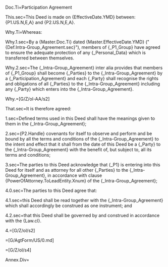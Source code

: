 Doc.Ti=Participation Agreement

This.sec=This Deed is made on {EffectiveDate.YMD} between: {P1.US.N,E,A} and {P2.US.N,E,A}.

Why.Ti=Whereas:

Why.1.sec=By a {Master.Doc.Ti} dated {Master.EffectiveDate.YMD} ("{Def.Intra-Group_Agreement.sec}"), members of {_P1_Group} have agreed to ensure the adequate protection of any {_Personal_Data} which is transferred between themselves.

Why.2.sec=The {_Intra-Group_Agreement} inter alia provides that members of {_P1_Group} shall become {_Parties} to the {_Intra-Group_Agreement} by a {_Participation_Agreement} and each {_Party} shall recognise the rights and obligations of all {_Parties} to the {_Intra-Group_Agreement} including any {_Party} which enters into the {_Intra-Group_Agreement}.

Why.=[G/Z/ol-AA/s2]
 
That.sec=It is therefore agreed:

1.sec=Defined terms used in this Deed shall have the meanings given to them in the {_Intra-Group_Agreement};

2.sec={P2.Handle} covenants for itself to observe and perform and be bound by all the terms and conditions of the {_Intra-Group_Agreement} to the intent and effect that it shall from the date of this Deed be a {_Party} to the {_Intra-Group_Agreement} with the benefit of, but subject to, all its terms and conditions;

3.sec=The parties to this Deed acknowledge that {_P1} is entering into this Deed for itself and as attorney for all other {_Parties} to the {_Intra-Group_Agreement}, in accordance with clause {PowerOfAttorney.ToLeadEntity.Xnum} of the {_Intra-Group_Agreement};

4.0.sec=The parties to this Deed agree that:

4.1.sec=this Deed shall be read together with the {_Intra-Group_Agreement} which shall accordingly be construed as one instrument; and

4.2.sec=that this Deed shall be governed by and construed in accordance with the {Law.cl}.

4.=[G/Z/ol/s2]

=[G/AgtForm/US/0.md]

=[G/Z/ol/s4]

Annex.Div=</i>


